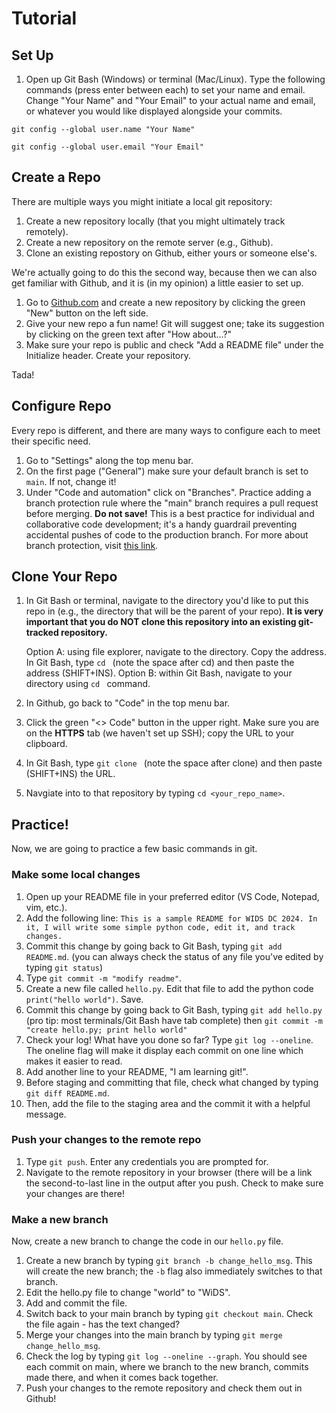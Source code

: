 # Tutorial 
## Set Up

1. Open up Git Bash (Windows) or terminal (Mac/Linux). Type the following commands (press enter between each) to set your name and email. Change "Your Name" and "Your Email" to your actual name and email, or whatever you would like displayed alongside your commits.

`git config --global user.name "Your Name"`

`git config --global user.email "Your Email"`

## Create a Repo
There are multiple ways you might initiate a local git repository:
1. Create a new repository locally (that you might ultimately track remotely).
2. Create a new repository on the remote server (e.g., Github).
3. Clone an existing repostory on Github, either yours or someone else's.

We're actually going to do this the second way, because then we can also get familiar with Github, and it is (in my opinion) a little easier to set up.

1. Go to [Github.com](https://github.com) and create a new repository by clicking the green "New" button on the left side.
2. Give your new repo a fun name! Git will suggest one; take its suggestion by clicking on the green text after "How about...?"
3. Make sure your repo is public and check "Add a README file" under the Initialize header. Create your repository.

Tada!

## Configure Repo
Every repo is different, and there are many ways to configure each to meet their specific need. 

1. Go to "Settings" along the top menu bar.
2. On the first page ("General") make sure your default branch is set to `main`. If not, change it!
3. Under "Code and automation" click on "Branches". Practice adding a branch protection rule where the "main" branch requires a pull request before merging. **Do not save!** This is a best practice for individual and collaborative code development; it's a handy guardrail preventing accidental pushes of code to the production branch. For more about branch protection, visit [this link](https://docs.github.com/en/repositories/configuring-branches-and-merges-in-your-repository/managing-protected-branches/managing-a-branch-protection-rulegit).

## Clone Your Repo

1. In Git Bash or terminal, navigate to the directory you'd like to put this repo in (e.g., the directory that will be the parent of your repo). **It is very important that you do NOT clone this repository into an existing git-tracked repository.**

   Option A: using file explorer, navigate to the directory. Copy the address. In Git Bash, type `cd ` (note the space after cd) and then paste the address (SHIFT+INS).
   Option B: within Git Bash, navigate to your directory using `cd ` command.

2. In Github, go back to "Code" in the top menu bar.
3. Click the green "<> Code" button in the upper right. Make sure you are on the **HTTPS** tab (we haven't set up SSH); copy the URL to your clipboard.
4. In Git Bash, type `git clone ` (note the space after clone) and then paste (SHIFT+INS) the URL. 
5. Navgiate into to that repository by typing `cd <your_repo_name>`.

## Practice!
Now, we are going to practice a few basic commands in git.

### Make some local changes
1. Open up your README file in your preferred editor (VS Code, Notepad, vim, etc.).
2. Add the following line: `This is a sample README for WIDS DC 2024. In it, I will write some simple python code, edit it, and track changes.`
3. Commit this change by going back to Git Bash, typing `git add README.md`. (you can always check the status of any file you've edited by typing `git status`)
4. Type `git commit -m "modify readme"`.
5. Create a new file called `hello.py`. Edit that file to add the python code `print("hello world")`. Save.
6. Commit this change by going back to Git Bash, typing `git add hello.py` (pro tip: most terminals/Git Bash have tab complete) then `git commit -m "create hello.py; print hello world"`
7. Check your log! What have you done so far? Type `git log --oneline`. The oneline flag will make it display each commit on one line which makes it easier to read.
8. Add another line to your README, "I am learning git!".
9. Before staging and committing that file, check what changed by typing `git diff README.md`.
10. Then, add the file to the staging area and the commit it with a helpful message.

### Push your changes to the remote repo
1. Type `git push`. Enter any credentials you are prompted for.
2. Navigate to the remote repository in your browser (there will be a link the second-to-last line in the output after you push. Check to make sure your changes are there!

### Make a new branch
Now, create a new branch to change the code in our `hello.py` file.

1. Create a new branch by typing `git branch -b change_hello_msg`. This will create the new branch; the `-b` flag also immediately switches to that branch.
2. Edit the hello.py file to change "world" to "WiDS".
3. Add and commit the file.
4. Switch back to your main branch by typing `git checkout main`. Check the file again - has the text changed?
5. Merge your changes into the main branch by typing `git merge change_hello_msg`.
6. Check the log by typing `git log --oneline --graph`. You should see each commit on main, where we branch to the new branch, commits made there, and when it comes back together.
7. Push your changes to the remote repository and check them out in Github!
